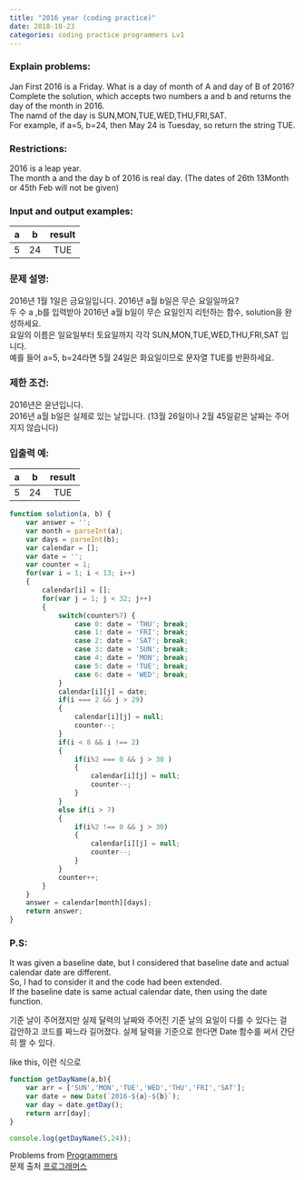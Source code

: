 ```yaml
---
title: "2016 year (coding practice)"
date: 2018-10-23
categories: coding practice programmers Lv1
---
```

### Explain problems: 
Jan First 2016 is a Friday. What is a day of month of A and day of B of 2016?<br>
Complete the solution, which accepts two numbers a and b and returns the day of the month in 2016.<br>
The namd of the day is SUN,MON,TUE,WED,THU,FRI,SAT.<br>
For example, if a=5, b=24, then May 24 is Tuesday, so return the string TUE.<br>

### Restrictions: 
2016 is a leap year.<br>
The month a and the day b of 2016 is real day. (The dates of 26th 13Month or 45th Feb will not be given)<br>

### Input and output examples: 
|  a |  b  |result|
|:---:|:---:|:---:|
|  5 |  24 |  TUE |

### 문제 설명:
2016년 1월 1일은 금요일입니다. 2016년 a월 b일은 무슨 요일일까요? <br>
두 수 a ,b를 입력받아 2016년 a월 b일이 무슨 요일인지 리턴하는 함수, solution을 완성하세요. <br>
요일의 이름은 일요일부터 토요일까지 각각 SUN,MON,TUE,WED,THU,FRI,SAT 입니다. <br>
예를 들어 a=5, b=24라면 5월 24일은 화요일이므로 문자열 TUE를 반환하세요. <br>

### 제한 조건:
2016년은 윤년입니다. <br>
2016년 a월 b일은 실제로 있는 날입니다. (13월 26일이나 2월 45일같은 날짜는 주어지지 않습니다) <br>

### 입출력 예:
|  a |  b  |result|
|:---:|:---:|:---:|
|  5 |  24 |  TUE |

```javascript
function solution(a, b) {
    var answer = '';
    var month = parseInt(a);
    var days = parseInt(b);
    var calendar = [];
    var date = '';
    var counter = 1;
    for(var i = 1; i < 13; i++)
    {
        calendar[i] = [];
        for(var j = 1; j < 32; j++)
        {
            switch(counter%7) {
                case 0: date = 'THU'; break;
                case 1: date = 'FRI'; break;
                case 2: date = 'SAT'; break;
                case 3: date = 'SUN'; break;
                case 4: date = 'MON'; break;
                case 5: date = 'TUE'; break;
                case 6: date = 'WED'; break;
            }
            calendar[i][j] = date;
            if(i === 2 && j > 29)
            {
                calendar[i][j] = null;
                counter--;
            }
            if(i < 8 && i !== 2)
            {
                if(i%2 === 0 && j > 30 )
                {
                    calendar[i][j] = null;
                    counter--;
                }    
            }
            else if(i > 7)
            {
                if(i%2 !== 0 && j > 30)
                {
                    calendar[i][j] = null;
                    counter--;
                }
            }
            counter++;
        }
    }
    answer = calendar[month][days];
    return answer;
}
```
### P.S:
It was given a baseline date, but I considered that baseline date and actual calendar date are different. <br>
So, I had to consider it and the code had been extended. <br>
If the baseline date is same actual calendar date, then using the date function. <br>


기준 날이 주어졌지만 실제 달력의 날짜와 주어진 기준 날의 요일이 다를 수 있다는 걸 감안하고 코드를 짜느라 길어졌다.
실제 달력을 기준으로 한다면 Date 함수를 써서 간단히 짤 수 있다. 

like this,
이런 식으로


```javascript
function getDayName(a,b){
    var arr = ['SUN','MON','TUE','WED','THU','FRI','SAT'];
    var date = new Date(`2016-${a}-${b}`);
    var day = date.getDay();
    return arr[day];
}

console.log(getDayName(5,24));
```

Problems from [Programmers](https://programmers.co.kr/) <br>
문제 출처 [프로그래머스](https://programmers.co.kr/)
